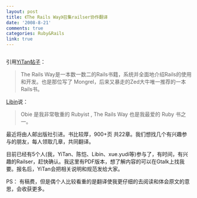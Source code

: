 ```yaml
---
layout: post
title: 《The Rails Way》召集railser协作翻译
date: '2008-8-21'
comments: true
categories: Ruby&Rails
link: true
---
```

<img src="http://ecx.images-amazon.com/images/I/51QMXWhhVjL._SL500_BO2,204,203,200_PIsitb-dp-500-arrow,TopRight,45,-64_OU01_AA240_SH20_.jpg" alt="" />

引用<a href="https://groups.google.com/group/shanghaionrails/browse_thread/thread/7e613d4c6c765d40?hl=en">YiTan帖子</a>：
<blockquote>The Rails Way是一本数一数二的Rails书籍，系统并全面地介绍Rails的使用和开发。也是那位写了 Mongrel，后来又暴走的Zed大牛唯一推荐的一本Rails书。</blockquote>
<a href="http://blog.libinpan.com/">Libin</a>说：
<blockquote>Obie 是我非常敬重的 Rubyist , The Rails Way 也是我最爱的 Ruby 书之一。</blockquote>
最近将由人邮出版社引进。书比较厚，900+页 共22章。我们想找几个有兴趣参与的朋友，每人领取几章，共同翻译。

目前已经有5个人(我，YiTan、陈恺、Libin、xue.yudi等)参与了，有时间，有兴趣的Railser，赶快确认。我这里有PDF版本，想了解内容的可以在Gtalk上找我要。报名后，YiTan会把相关说明和规范发给大家。

PS：
有稿费，但是偶个人比较看重的是翻译使我更仔细的去阅读和体会原文的意思，会收获更多。
